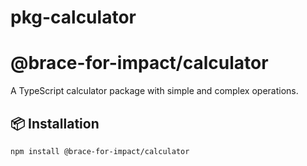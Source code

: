 # pkg-calculator

# @brace-for-impact/calculator

A TypeScript calculator package with simple and complex operations.

## 📦 Installation
```sh
npm install @brace-for-impact/calculator
